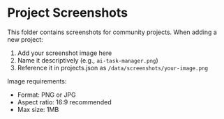 # Project Screenshots

This folder contains screenshots for community projects. When adding a new project:

1. Add your screenshot image here
2. Name it descriptively (e.g., `ai-task-manager.png`)
3. Reference it in projects.json as `/data/screenshots/your-image.png`

Image requirements:
- Format: PNG or JPG
- Aspect ratio: 16:9 recommended
- Max size: 1MB